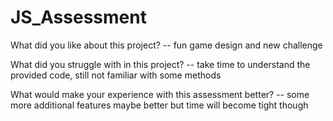 # JS_Assessment

What did you like about this project?
-- fun game design and new challenge

What did you struggle with in this project?
-- take time to understand the provided code, still not familiar with some methods

What would make your experience with this assessment better?
-- some more additional features maybe better but time will become tight though
